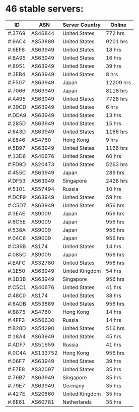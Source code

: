 # 46 stable servers:

| ID | ASN | Server Country | Online |
| ------ | ------ | ------ | ------ |
| #.3769 | AS46844 | United States | 772 hrs |
| #.9AC4 | AS53889 | United States | 9201 hrs |
| #.6EF8 | AS63949 | United States | 18 hrs |
| #.BA95 | AS63949 | United States | 16 hrs |
| #.8051 | AS63949 | United States | 39 hrs |
| #.3EB4 | AS63949 | United States | 8 hrs |
| #.F507 | AS63949 | Japan | 12209 hrs |
| #.7066 | AS63949 | Japan | 8118 hrs |
| #.A495 | AS63949 | United States | 7728 hrs |
| #.39CD | AS63949 | United States | 6 hrs |
| #.DDA9 | AS63949 | United States | 13 hrs |
| #.285D | AS63949 | United States | 15 hrs |
| #.643D | AS63949 | United States | 1166 hrs |
| #.E846 | AS4760 | Hong Kong | 9 hrs |
| #.5B97 | AS63949 | United States | 1166 hrs |
| #.13D6 | AS40676 | United States | 60 hrs |
| #.FD9D | AS20473 | United States | 5263 hrs |
| #.455C | AS63949 | Japan | 289 hrs |
| #.DF53 | AS63949 | Singapore | 2428 hrs |
| #.5101 | AS57494 | Russia | 10 hrs |
| #.DCF9 | AS63949 | United States | 59 hrs |
| #.C5D7 | AS63949 | United States | 956 hrs |
| #.3EAE | AS9009 | Japan | 956 hrs |
| #.8C5E | AS9009 | Japan | 956 hrs |
| #.538A | AS9009 | Japan | 956 hrs |
| #.04C6 | AS9009 | Japan | 956 hrs |
| #.C36B | AS174 | United States | 14 hrs |
| #.085C | AS9009 | Japan | 956 hrs |
| #.EAFC | AS32780 | United States | 956 hrs |
| #.1E50 | AS63949 | United Kingdom | 54 hrs |
| #.1D3B | AS63949 | Singapore | 956 hrs |
| #.C5C1 | AS40676 | United States | 41 hrs |
| #.48C0 | AS174 | United States | 38 hrs |
| #.6ADB | AS53889 | United States | 956 hrs |
| #.B875 | AS4760 | Hong Kong | 14 hrs |
| #.4FF3 | AS56630 | Russia | 14 hrs |
| #.B28D | AS54290 | United States | 516 hrs |
| #.18A4 | AS63949 | United States | 45 hrs |
| #.ADF7 | AS51659 | Russia | 41 hrs |
| #.0C4A | AS133752 | Hong Kong | 956 hrs |
| #.06F7 | AS63949 | United States | 39 hrs |
| #.E7E8 | AS32097 | United States | 35 hrs |
| #.76B7 | AS63949 | Singapore | 35 hrs |
| #.79E7 | AS63949 | Germany | 35 hrs |
| #.427E | AS20860 | United Kingdom | 35 hrs |
| #.6E61 | AS60781 | Netherlands | 35 hrs |

